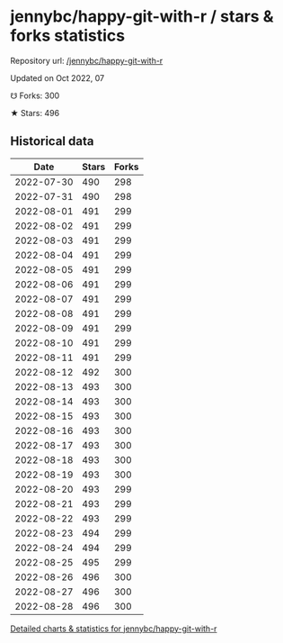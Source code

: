 # jennybc/happy-git-with-r / stars & forks statistics

Repository url: [/jennybc/happy-git-with-r](https://github.com/jennybc/happy-git-with-r)

Updated on Oct 2022, 07

☋ Forks: 300

★ Stars: 496

## Historical data
| Date | Stars | Forks |
|------|-------|-------|
| 2022-07-30 | 490 | 298 | 
| 2022-07-31 | 490 | 298 | 
| 2022-08-01 | 491 | 299 | 
| 2022-08-02 | 491 | 299 | 
| 2022-08-03 | 491 | 299 | 
| 2022-08-04 | 491 | 299 | 
| 2022-08-05 | 491 | 299 | 
| 2022-08-06 | 491 | 299 | 
| 2022-08-07 | 491 | 299 | 
| 2022-08-08 | 491 | 299 | 
| 2022-08-09 | 491 | 299 | 
| 2022-08-10 | 491 | 299 | 
| 2022-08-11 | 491 | 299 | 
| 2022-08-12 | 492 | 300 | 
| 2022-08-13 | 493 | 300 | 
| 2022-08-14 | 493 | 300 | 
| 2022-08-15 | 493 | 300 | 
| 2022-08-16 | 493 | 300 | 
| 2022-08-17 | 493 | 300 | 
| 2022-08-18 | 493 | 300 | 
| 2022-08-19 | 493 | 300 | 
| 2022-08-20 | 493 | 299 | 
| 2022-08-21 | 493 | 299 | 
| 2022-08-22 | 493 | 299 | 
| 2022-08-23 | 494 | 299 | 
| 2022-08-24 | 494 | 299 | 
| 2022-08-25 | 495 | 299 | 
| 2022-08-26 | 496 | 300 | 
| 2022-08-27 | 496 | 300 | 
| 2022-08-28 | 496 | 300 | 


[Detailed charts & statistics for jennybc/happy-git-with-r](https://reviewgithub.com/rep/jennybc/happy-git-with-r)
